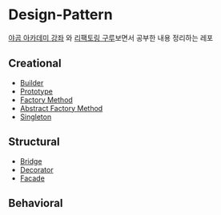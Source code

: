 # Design-Pattern

[야곰 아카데미 강좌](https://yagom.net/courses/design-pattern-in-swift/lessons/design-pattern/topic/%eb%94%94%ec%9e%90%ec%9d%b8-%ed%8c%a8%ed%84%b4%ec%9d%b4%eb%9e%80/)
와 
[리팩토링 구루](https://refactoring.guru/design-patterns)보면서 공부한 내용 정리하는 레포

## Creational

* [Builder](https://github.com/gaeng2y/Design-Pattern/blob/main/Creational/Builder/Builder.md)
* [Prototype](https://github.com/gaeng2y/Design-Pattern/blob/main/Creational/Prototype/Prototype.md)
* [Factory Method](https://github.com/gaeng2y/Design-Pattern/blob/main/Creational/FactoryMethod/FactoryMethod.md)
* [Abstract Factory Method](https://github.com/gaeng2y/Design-Pattern/blob/main/Creational/AbstractFactoryMethod/AbstractFactoryMethod.md)
* [Singleton](https://github.com/gaeng2y/Design-Pattern/blob/main/Creational/Singleton/Singleton.md)

## Structural

* [Bridge](https://github.com/gaeng2y/Design-Pattern/blob/main/Structural/Bridge/Bridge.md)
* [Decorator](https://github.com/gaeng2y/Design-Pattern/blob/main/Structural/Decorator/Decorator.md)
* [Facade](https://github.com/gaeng2y/Design-Pattern/blob/main/Structural/Facade/Facade.md)

## Behavioral
